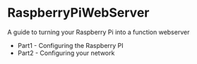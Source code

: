 # RaspberryPiWebServer

A guide to turning your Raspberry Pi into a function webserver
* Part1 - Configuring the Raspberry PI
* Part2 - Configuring your network
